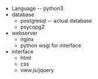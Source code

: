 - Language -- python3
 - database
     - postgresql -- actual database
     - psycopg2
 - webserver
     - nginx
     - python wsgi for interface
 - interface
     - html
     - css
     - view.js/jquery
